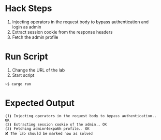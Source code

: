 # Hack Steps

1. Injecting operators in the request body to bypass authentication and login as admin
2. Extract session cookie from the response headers
3. Fetch the admin profile

# Run Script

1. Change the URL of the lab
2. Start script

```
~$ cargo run
```

# Expected Output

```
⦗1⦘ Injecting operators in the request body to bypass authentication.. OK
⦗2⦘ Extracting session cookie of the admin.. OK
⦗3⦘ Fetching adminr4expa6h profile.. OK
🗹 The lab should be marked now as solved
```
